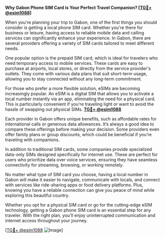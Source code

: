 **Why Gabon Phone SIM Card is Your Perfect Travel Companion? [[TG💪+ @esim1088](https://t.me/s/esim1088)]**

When you're planning your trip to Gabon, one of the first things you should consider is getting a local phone SIM card. Whether you're there for business or leisure, having access to reliable mobile data and calling services can significantly enhance your experience. In Gabon, there are several providers offering a variety of SIM cards tailored to meet different needs.

One popular option is the prepaid SIM card, which is ideal for travelers who need temporary access to mobile services. These cards are easy to purchase at airports, local stores, or directly from the service provider's outlets. They come with various data plans that suit short-term usage, allowing you to stay connected without any long-term commitment. 

For those who prefer a more flexible solution, eSIMs are becoming increasingly popular. An eSIM is a digital SIM that allows you to activate a local number instantly via an app, eliminating the need for a physical card. This is particularly convenient if you're traveling light or want to avoid the hassle of swapping out physical SIMs. **[TG💪+ @esim1088](https://t.me/s/esim1088)**

Each provider in Gabon offers unique benefits, such as affordable rates for international calls or generous data allowances. It’s always a good idea to compare these offerings before making your decision. Some providers even offer family plans or group discounts, which could be beneficial if you’re traveling with companions.

In addition to traditional SIM cards, some companies provide specialized data-only SIMs designed specifically for internet use. These are perfect for users who prioritize data over voice services, ensuring they have seamless connectivity for streaming, browsing, or working remotely.

No matter what type of SIM card you choose, having a local number in Gabon will make it easier to navigate, communicate with locals, and connect with services like ride-sharing apps or food delivery platforms. Plus, knowing you have a reliable connection can give you peace of mind while exploring this beautiful country.

Whether you opt for a physical SIM card or go for the cutting-edge eSIM technology, getting a Gabon phone SIM card is an essential step for any traveler. With the right plan, you'll enjoy uninterrupted communication and internet access throughout your journey.

[[TG💪+ @esim1088](https://t.me/s/esim1088) ![Image](https://i.postimg.cc/Y0z9fWf4/image.png)]